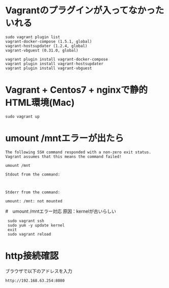 # Vagrantのプラグインが入ってなかったいれる
```
sudo vagrant plugin list
vagrant-docker-compose (1.5.1, global)
vagrant-hostsupdater (1.2.4, global)
vagrant-vbguest (0.31.0, global)
```
```
vagrant plugin install vagrant-docker-compose
vagrant plugin install vagrant-hostsupdater
vagrant plugin install vagrant-vbguest
```

# Vagrant + Centos7 + nginxで静的HTML環境(Mac)
```
sudo vagrant up
```

# umount /mntエラーが出たら
```
The following SSH command responded with a non-zero exit status.
Vagrant assumes that this means the command failed!

umount /mnt

Stdout from the command:



Stderr from the command:

umount: /mnt: not mounted
```

#　umount /mntエラー対応
 原因：kernelが古いらしい
```
 sudo vagrant ssh
 sudo yum -y update kernel
 exit
 sudo vagrant reload
```

# http接続確認 
ブラウザで以下のアドレスを入力
```
http://192.168.63.254:8080
```
